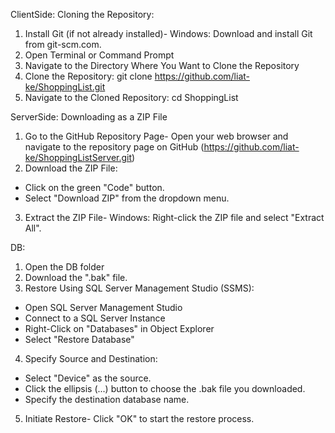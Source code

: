 ClientSide:
Cloning the Repository:
1. Install Git (if not already installed)- Windows: Download and install Git from git-scm.com.
2. Open Terminal or Command Prompt
3. Navigate to the Directory Where You Want to Clone the Repository
4. Clone the Repository:
git clone https://github.com/liat-ke/ShoppingList.git
5. Navigate to the Cloned Repository: cd ShoppingList

ServerSide:
Downloading as a ZIP File
1. Go to the GitHub Repository Page- Open your web browser and navigate to the repository page on GitHub (https://github.com/liat-ke/ShoppingListServer.git)
2. Download the ZIP File:
* Click on the green "Code" button.
* Select "Download ZIP" from the dropdown menu.
3. Extract the ZIP File- Windows: Right-click the ZIP file and select "Extract All".

DB:
1. Open the DB folder
2. Download the ".bak" file.
3. Restore Using SQL Server Management Studio (SSMS):
* Open SQL Server Management Studio
* Connect to a SQL Server Instance
* Right-Click on "Databases" in Object Explorer
* Select "Restore Database"
4. Specify Source and Destination:
* Select "Device" as the source.
* Click the ellipsis (...) button to choose the .bak file you downloaded.
* Specify the destination database name.
5. Initiate Restore- Click "OK" to start the restore process.


